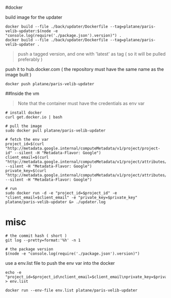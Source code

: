 
#docker

build image for the updater

```
docker build --file ./back/updater/Dockerfile --tag=platane/paris-velib-updater:$(node -e "console.log(require('./package.json').version)") .
docker build --file ./back/updater/Dockerfile --tag=platane/paris-velib-updater .
```
> push a tagged version, and one with 'latest' as tag ( so it will be pulled preferably )

push it to hub.docker.com
( the repository must have the same name as the image built )
```
docker push platane/paris-velib-updater
```



##Inside the vm

> Note that the container must have the credentials as env var

```
# install docker
curl get.docker.io | bash

# pull the image
sudo docker pull platane/paris-velib-updater

# fetch the env var
project_id=$(curl "http://metadata.google.internal/computeMetadata/v1/project/project-id" --silent -H "Metadata-Flavor: Google")
client_email=$(curl "http://metadata.google.internal/computeMetadata/v1/project/attributes/client_email" --silent -H "Metadata-Flavor: Google")
private_key=$(curl "http://metadata.google.internal/computeMetadata/v1/project/attributes/private_key" --silent -H "Metadata-Flavor: Google")

# run
sudo docker run -d -e "project_id=$project_id" -e "client_email=$client_email" -e "private_key=$private_key" platane/paris-velib-updater &> ./updater.log
```


# misc
```
# the commit hash ( short )
git log --pretty=format:'%h' -n 1

# the package version
$(node -e "console.log(require('./package.json').version)")
```

use a env.list file to push the env var into the docker
```
echo -e "project_id=$project_id\nclient_email=$client_email\nprivate_key=$private_key" > env.list

docker run --env-file env.list platane/paris-velib-updater
```
